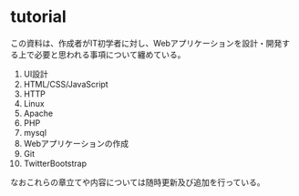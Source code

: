 # tutorial

この資料は、作成者がIT初学者に対し、Webアプリケーションを設計・開発する上で必要と思われる事項について纏めている。

1. UI設計
2. HTML/CSS/JavaScript
3. HTTP
4. Linux
5. Apache
6. PHP
7. mysql
8. Webアプリケーションの作成
9. Git
10. TwitterBootstrap

なおこれらの章立てや内容については随時更新及び追加を行っている。  
